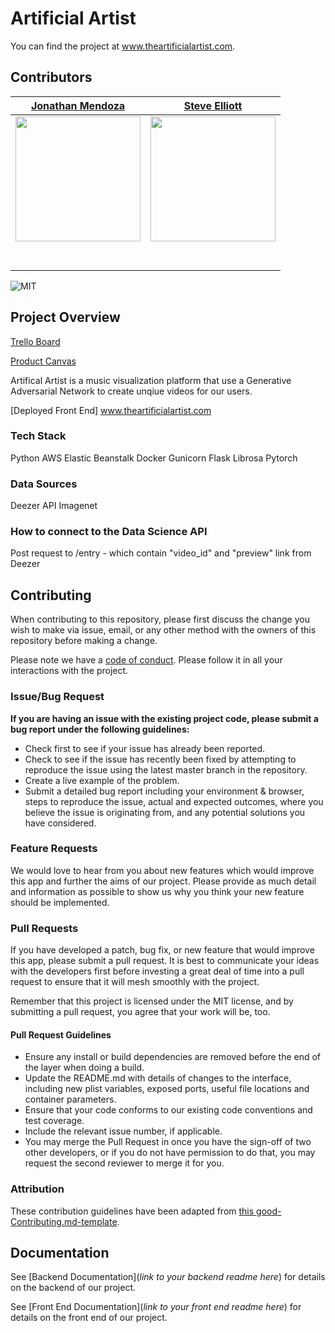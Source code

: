 # Artificial Artist

You can find the project at www.theartificialartist.com.

## Contributors
|                                       [Jonathan Mendoza](https://github.com/jonathanmendoza-tx)                                        |                                       [Steve Elliott](https://github.com/StevenMElliott)                                        |
| :-----------------------------------------------------------------------------------------------------------: | :-----------------------------------------------------------------------------------------------------------: |
|                      [<img src="https://media-exp1.licdn.com/dms/image/C5603AQFajqe4O-dmIQ/profile-displayphoto-shrink_200_200/0?e=1597881600&v=beta&t=XQOdg_jRPm6OMElW0O4vIwauObyK0WyUh6s3TaQLh2E" width = "200" />](https://github.com/jonathanmendoza-tx)                       |                      [<img src="https://avatars1.githubusercontent.com/u/50522291?s=400&u=a7fbbe3430c3323c4acaf807b5ba093d63718d65&v=4" width = "200" />](https://github.com/StevenMElliott)                       |
|                 [<img src="https://github.com/favicon.ico" width="15"> ](https://github.com/jonathanmendoza-tx)                 |            [<img src="https://github.com/favicon.ico" width="15"> ](https://github.com/StevenMElliott)             |
| [ <img src="https://static.licdn.com/sc/h/al2o9zrvru7aqj8e1x2rzsrca" width="15"> ](https://www.linkedin.com/in/jonathan-mendoza88/) | [ <img src="https://static.licdn.com/sc/h/al2o9zrvru7aqj8e1x2rzsrca" width="15"> ](https://www.linkedin.com/in/steven-elliott42/) |


![MIT](https://img.shields.io/packagist/l/doctrine/orm.svg)

## Project Overview


[Trello Board](https://trello.com/b/48TmCzIE/labs-pt9-artificial-artist)

[Product Canvas](https://www.notion.so/Artificial-Artist-1934140bf39c4f2ba1b8910de0ee0d41)

Artifical Artist is a music visualization platform that use a Generative Adversarial Network to create unqiue videos for our users.

[Deployed Front End] www.theartificialartist.com

### Tech Stack

Python
AWS Elastic Beanstalk
Docker
Gunicorn
Flask
Librosa
Pytorch

### Data Sources

Deezer API
Imagenet


### How to connect to the Data Science API

Post request to /entry - which contain "video_id" and "preview" link from Deezer

## Contributing

When contributing to this repository, please first discuss the change you wish to make via issue, email, or any other method with the owners of this repository before making a change.

Please note we have a [code of conduct](./code_of_conduct.md.md). Please follow it in all your interactions with the project.

### Issue/Bug Request

 **If you are having an issue with the existing project code, please submit a bug report under the following guidelines:**
 - Check first to see if your issue has already been reported.
 - Check to see if the issue has recently been fixed by attempting to reproduce the issue using the latest master branch in the repository.
 - Create a live example of the problem.
 - Submit a detailed bug report including your environment & browser, steps to reproduce the issue, actual and expected outcomes,  where you believe the issue is originating from, and any potential solutions you have considered.

### Feature Requests

We would love to hear from you about new features which would improve this app and further the aims of our project. Please provide as much detail and information as possible to show us why you think your new feature should be implemented.

### Pull Requests

If you have developed a patch, bug fix, or new feature that would improve this app, please submit a pull request. It is best to communicate your ideas with the developers first before investing a great deal of time into a pull request to ensure that it will mesh smoothly with the project.

Remember that this project is licensed under the MIT license, and by submitting a pull request, you agree that your work will be, too.

#### Pull Request Guidelines

- Ensure any install or build dependencies are removed before the end of the layer when doing a build.
- Update the README.md with details of changes to the interface, including new plist variables, exposed ports, useful file locations and container parameters.
- Ensure that your code conforms to our existing code conventions and test coverage.
- Include the relevant issue number, if applicable.
- You may merge the Pull Request in once you have the sign-off of two other developers, or if you do not have permission to do that, you may request the second reviewer to merge it for you.

### Attribution

These contribution guidelines have been adapted from [this good-Contributing.md-template](https://gist.github.com/PurpleBooth/b24679402957c63ec426).

## Documentation

See [Backend Documentation](_link to your backend readme here_) for details on the backend of our project.

See [Front End Documentation](_link to your front end readme here_) for details on the front end of our project.

